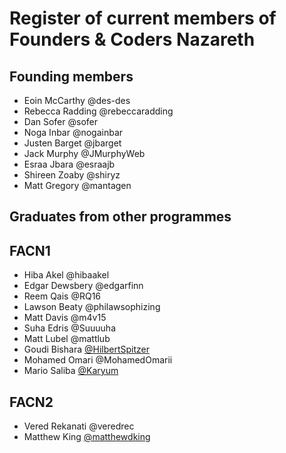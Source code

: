 # Register of current members of Founders & Coders Nazareth

## Founding members
 + Eoin McCarthy @des-des
 + Rebecca Radding @rebeccaradding
 + Dan Sofer @sofer
 + Noga Inbar @nogainbar
 + Justen Barget @jbarget
 + Jack Murphy @JMurphyWeb
 + Esraa Jbara @esraajb
 + Shireen Zoaby @shiryz
 + Matt Gregory @mantagen

## Graduates from other programmes

## FACN1

 + Hiba Akel @hibaakel
 + Edgar Dewsbery @edgarfinn
 + Reem Qais @RQ16
 + Lawson Beaty @philawsophizing
 + Matt Davis @m4v15
 + Suha Edris @Suuuuha
 + Matt Lubel @mattlub
 + Goudi Bishara [@HilbertSpitzer](https://github.com/HilbertSpitzer)
 + Mohamed Omari @MohamedOmarii
 + Mario Saliba [@Karyum](https://github.com/Karyum)

## FACN2

 + Vered Rekanati @veredrec
 + Matthew King [@matthewdking](https://github.com/matthewdking)
